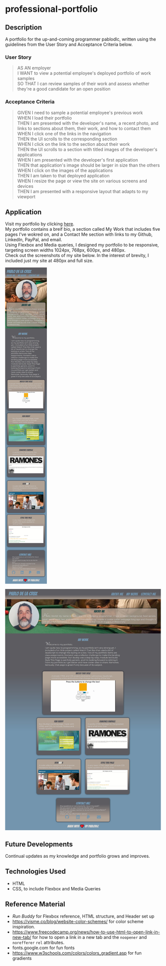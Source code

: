 # professional-portfolio

## Description
A portfolio for the up-and-coming programmer pablodlc, written using the guidelines from the User Story and Acceptance Criteria below.

### User Story
> AS AN employer  
> I WANT to view a potential employee's deployed portfolio of work samples  
> SO THAT I can review samples of their work and assess whether they're a good candidate for an open position  

### Acceptance Criteria
>GIVEN I need to sample a potential employee's previous work  
>WHEN I load their portfolio  
>THEN I am presented with the developer's name, a recent photo, and links to sections about them, their work, and how to contact them  
>WHEN I click one of the links in the navigation  
>THEN the UI scrolls to the corresponding section  
>WHEN I click on the link to the section about their work  
>THEN the UI scrolls to a section with titled images of the developer's applications  
>WHEN I am presented with the developer's first application  
>THEN that application's image should be larger in size than the others  
>WHEN I click on the images of the applications  
>THEN I am taken to that deployed application  
>WHEN I resize the page or view the site on various screens and devices  
>THEN I am presented with a responsive layout that adapts to my viewport
  
## Application
Visit my portfolio by clicking [here](https://pablodlc.github.io/professional-portfolio/).  
My portfolio contains a breif bio, a section called My Work that includes five pages I've wokred on, and a Contact Me section with links to my Github, LinkedIn, PayPal, and email.  
Using Flexbox and Media queries, I designed my portfolio to be responsive, targeting screen widths 1024px, 768px, 600px, and 480px.  
Check out the screenshots of my site below.  In the interest of brevity, I included just my site at 480px and full size.  
  
![480px](./assets/images/screenshots/480px.jpg)  
  
![1536px](./assets/images/screenshots/1536px.jpg)

<!-- Link to page
 Describe page by sections
Include GIF of app -->

## Future Developments
Continual updates as my knowledge and portfolio grows and improves.

## Technologies Used
- HTML
- CSS, to include Flexbox and Media Queries

## Reference Material
- *Run Buddy* for Flexbox reference, HTML structure, and Header set up
- https://visme.co/blog/website-color-schemes/ for color scheme inspiration.
- https://www.freecodecamp.org/news/how-to-use-html-to-open-link-in-new-tab/ for how to open a link in a new tab and the `noopener` and `norefferer` `rel` attributes.
- fonts.google.com for fun fonts
- https://www.w3schools.com/colors/colors_gradient.asp for fun gradients
